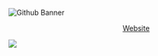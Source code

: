 ![Github Banner](https://user-images.githubusercontent.com/72020411/194852010-a3d3d135-c5df-49d5-8653-4c17ca0eb907.png)
<p align="center">
<a href="">Website</a>
</p>

[![](https://visitcount.itsvg.in/api?id=jessej-samuel&icon=3&color=6)](https://visitcount.itsvg.in)
